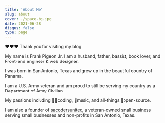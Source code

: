 ```yaml
---
title: 'About Me'
slug: about
cover: ./space-bg.jpg
date: 2021-06-28
disqus: false
type: page
---
```


❤️❤️❤️ Thank you for visiting my blog!

My name is Frank Pigeon Jr. I am a husband, father, bassist, book lover, and Front-end engineer & web designer.

I was born in San Antonio, Texas and grew up in the beautiful country of Panama.

I am a U.S. Army veteran and am proud to still be serving my country as a Department of Army Civilian.

My passions including 👨‍💻coding, 🎵music, and all-things 🐧open-source.

I am also a founder of [sacodersunited][sacoders], a veteran-owned small business serving small businesses and non-profits in San Antonio, Texas.

[sacoders]: https://sacodersunited.com
